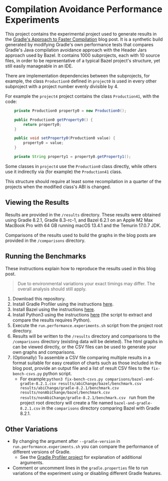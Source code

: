 # Compilation Avoidance Performance Experiments

This project contains the experimental project used to generate results in the [Gradle's Approach to Faster Compilation](https://blog.gradle.org/gradles-approach-to-faster-compilation) blog post.
It is a synthetic build generated by modifying Gradle's own performance tests that compares Gradle's Java compilation avoidance approach with the Header Jars approach used by Bazel.
It contains 1000 subprojects, each with 10 source files, in order to be representative of a typical Bazel project's structure, yet still easily manageable in an IDE.

There are implementation dependencies between the subprojects, for example, the class `Production0` defined in `project0` is used in every other subproject with a project number evenly divisible by 4.  

For example the `project4` project contains the class `Production41`, with the code:

```java
    private Production0 property0 = new Production0();

    public Production0 getProperty0() {
        return property0;
    }

    public void setProperty0(Production0 value) {
        property0 = value;
    }

    private String property1 = property0.getProperty1();
```

Some classes in `project4` use the `Production0` class directly, while others use it indirectly via (for example) the `Production41` class.

This structure should require at least some recompilation in a quarter of the projects when the modified class's ABI is changed.

## Viewing the Results
Results are provided in the `/results` directory.
These results were obtained using Gradle 8.2.1, Gradle 8.3-rc-1, and Bazel 6.2.1 on an Apple M2 Max MacBook Pro with 64 GB running macOS 13.4.1 and the Temurin 17.0.7 JDK.

Comparisons of the results used to build the graphs in the blog posts are provided in the `/comparisons` directory.

## Running the Benchmarks
These instructions explain how to reproduce the results used in this blog post.

> Due to environmental variations your exact timings may differ. 
> The overall analysis should still apply.

1. Download this repository.
1. Install Gradle Profiler using the instructions [here](https://github.com/gradle/gradle-profiler).
1. Install Bazel using the instructions [here](https://bazel.build/install).
1. Install Python3 using the instructions [here](https://www.python.org/downloads/) (the script to extract and compare the results requires Python).
1. Execute the `run.performance.experiments.sh` script from the project root directory.
1. Results will be written to the `/results` directory and comparisons to the `/comparisons` directory (existing data will be deleted).
The html graphs in can be viewed directly, or the CSV files can be used to generate your own graphs and comparisons.
1. (Optionally) To assemble a CSV file comparing multiple results in a format suitable for easy creation of charts such as those included in the blog post, provide an output file and a list of result CSV files to the `fix-bench-csvs.py` python script.
   - For example:`python3 fix-bench-csvs.py comparisons/bazel-and-gradle-8.2.1.csv results/abiChange/bazel/benchmark.csv results/abiChange/gradle-8.2.1/benchmark.csv results/nonAbiChange/bazel/benchmark.csv results/nonAbiChange/gradle-8.2.1/benchmark.csv
     ` run from the project root directory will create a file named `bazel-and-gradle-8.2.1.csv` in the `comparisons` directory comparing Bazel with Gradle 8.2.1.

## Other Variations

- By changing the argument after `--gradle-version` in `run.performance.experiments.sh` you can compare the performance of different versions of Gradle.  
  - See the [Gradle Profiler project](https://github.com/gradle/gradle-profiler) for explanation of additional arguments. 
- Comment or uncomment lines in the `gradle.properties` file to run variations of the experiment using or disabling different Gradle features.
